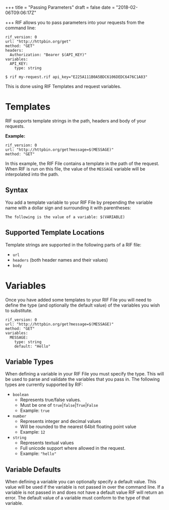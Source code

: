 +++
title = "Passing Parameters"
draft = false
date = "2018-02-06T09:06:17Z"

+++
RIF allows you to pass parameters into your requests from the command line:
```
rif_version: 0
url: "http://httpbin.org/get"
method: "GET"
headers:
  Authorization: "Bearer $(API_KEY)"
variables:
  API_KEY:
    type: string
```
```
$ rif my-request.rif api_key="E225A111B0A5BDC6106DEDC6476C1A83"
```
This is done using RIF Templates and request variables.

# Templates
RIF supports template strings in the path, headers and body of your requests.

**Example:**
```
rif_version: 0
url: "http://httpbin.org/get?message=$(MESSAGE)"
method: "GET"
```
In this example, the RIF File contains a template in the path of the
request. When RIF is run on this file, the value of the `MESSAGE` variable
will be interpolated into the path.

## Syntax
You add a template variable to your RIF File by prepending the variable name
with a dollar sign and surrounding it with parentheses:
```
The following is the value of a variable: $(VARIABLE)
```

## Supported Template Locations
Template strings are supported in the following parts of a RIF file:

  - `url`
  - `headers` (both header names and their values)
  - `body`

# Variables
Once you have added some templates to your RIF File you will need to define
the type (and optionally the default value) of the variables you wish to
substitute.

```
rif_version: 0
url: "http://httpbin.org/get?message=$(MESSAGE)"
method: "GET"
variables:
  MESSAGE:
    type: string
    default: "Hello"
```

## Variable Types
When defining a variable in your RIF File you must specify the type. This will
be used to parse and validate the variables that you pass in. The following
types are currently supported by RIF:

  - `boolean`
    - Represents true/false values.
    - Must be one of `true`|`false`|`True`|`False`
    - Example: `true`
  - `number`
    - Represents integer and decimal values
    - Will be rounded to the nearest 64bit floating point value
    - Example: `12`
  - `string`
    - Represents textual values
    - Full unicode support where allowed in the request.
    - Example: `"hello"`

## Variable Defaults
When defining a variable you can optionally specify a default value. This value
will be used if the variable is not passed in over the command line. If a
variable is not passed in and does not have a default value RIF will return an
error. The default value of a variable must conform to the type of that variable.
